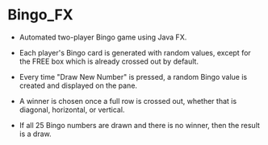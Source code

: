 # Bingo_FX

- Automated two-player Bingo game using Java FX.

- Each player's Bingo card is generated with random values, except for the FREE box which is already crossed out by default.

- Every time "Draw New Number" is pressed, a random Bingo value is created and displayed on the pane.

- A winner is chosen once a full row is crossed out, whether that is diagonal, horizontal, or vertical.

- If all 25 Bingo numbers are drawn and there is no winner, then the result is a draw.